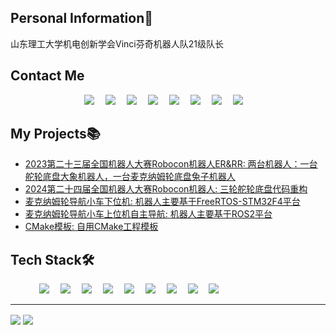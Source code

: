 <!-- 个人资料 -->
## Personal Information👤    
山东理工大学机电创新学会Vinci芬奇机器人队21级队长

## Contact Me
<p align="center"> 
  <a href="https://tungchiahui.cn"><img src="https://img.shields.io/badge/Blog-tungchiahui-FF5722?style=for-the-badge&logo=blogger&logoColor=white" ></a>&emsp;
  <a href="https://github.com/tungchiahui"><img src="https://img.shields.io/badge/GitHub-tungchiahui-181717?style=for-the-badge&logo=github&logoColor=white" ></a>&emsp;
  <a href="mailto:tungchiahui@gmail.com"><img src="https://img.shields.io/badge/Gmail-tungchiahui-EA4335?style=for-the-badge&logo=gmail&logoColor=white" ></a>&emsp;
  <a href="https://t.me/tungchiahui"><img src="https://img.shields.io/badge/Telegram-tungchiahui-26A5E4?style=for-the-badge&logo=telegram&logoColor=white" ></a>&emsp;
  <a href="https://qm.qq.com/q/JRhksaNK82?from=tim"><img src="https://img.shields.io/badge/QQ-Tung.-007FFF?style=for-the-badge&logo=qq&logoColor=white" ></a>&emsp;
  <a href="http://www.coolapk.com/u/3224578"><img src="https://img.shields.io/badge/CoolAPK-东澈_Wizard-4CAF50?style=for-the-badge&logo=android&logoColor=white" ></a>&emsp;
  </a>
  <a href="https://space.bilibili.com/141482453"><img src="https://img.shields.io/badge/bilibili-东澈_Wizard-00A1D6?style=for-the-badge&logo=bilibili&logoColor=white" ></a>&emsp;
  </a>
  <a href="https://www.youtube.com/@Chia-huiTung"><img src="https://img.shields.io/badge/Youtube-tungchiahui-FF0000?style=for-the-badge&logo=youtube&logoColor=white" ></a>&emsp;
  </a>
  <!-- <a href="https://space.bilibili.com/141482453"><img src="https://img.shields.io/badge/Twitter-tungchiahui-000000?style=for-the-badge&logo=x&logoColor=white" ></a>&emsp; -->
  <!-- </a>
  <a href="https://space.bilibili.com/141482453"><img src="https://img.shields.io/badge/facebook-tungchiahui-0866FF?style=for-the-badge&logo=facebook&logoColor=white" ></a>&emsp;
  </a>
  <a href="https://space.bilibili.com/141482453"><img src="https://img.shields.io/badge/instagram-tungchiahui-FF0069?style=for-the-badge&logo=instagram&logoColor=white" ></a>&emsp;
  </a>
  <a href="https://space.bilibili.com/141482453"><img src="https://img.shields.io/badge/Douyin-tungchiahui-000000?style=for-the-badge&logo=tiktok&logoColor=white" ></a>&emsp;
  </a>
  <a href="https://space.bilibili.com/141482453"><img src="https://img.shields.io/badge/Tiktok-tungchiahui-000000?style=for-the-badge&logo=tiktok&logoColor=white" ></a>&emsp;
  </a> -->
</p>

## My Projects📚
- [2023第二十三届全国机器人大赛Robocon机器人ER&RR: 两台机器人：一台舵轮底盘大象机器人，一台麦克纳姆轮底盘兔子机器人](https://github.com/SDUTVINCI/ROBOCON_VINCI/tree/main/0.Historical_ROBOCON/2023ROBOCON)
- [2024第二十四届全国机器人大赛Robocon机器人: 三轮舵轮底盘代码重构](https://github.com/tungchiahui/STM32_Projects/tree/main/N46_Tri_Helm_Chassis_Rebuild)
- [麦克纳姆轮导航小车下位机: 机器人主要基于FreeRTOS-STM32F4平台](https://github.com/CyberNaviRobot/STM32_FreeRTOS_MainController)
- [麦克纳姆轮导航小车上位机自主导航: 机器人主要基于ROS2平台](https://github.com/CyberNaviRobot/CyberRobot_ROS2_Jazzy_WS)
- [CMake模板: 自用CMake工程模板](https://github.com/tungchiahui/CMake_Template)

## Tech Stack🛠️
<p align="left"> 
      &emsp;&emsp;&emsp;
      <!-- 编程语言 -->
      <a href=""><img src="https://img.shields.io/badge/C++-00599C?style=for-the-badge&logo=cplusplus&logoColor=white" ></a>&emsp;
      <a href=""><img src="https://img.shields.io/badge/Python-14354C?style=for-the-badge&logo=python&logoColor=white" ></a>&emsp;
      <!-- 上位机 -->
      <a href=""><img src="https://img.shields.io/badge/Linux-FCC624?style=for-the-badge&logo=linux&logoColor=white" ></a>&emsp;
      <a href=""><img src="https://img.shields.io/badge/ROS-22314E?style=for-the-badge&logo=ros&logoColor=white" ></a>&emsp;
      <a href=""><img src="https://img.shields.io/badge/ROS2-22314E?style=for-the-badge&logo=ros&logoColor=white" ></a>&emsp;
      <!-- <a href=""><img src="https://img.shields.io/badge/OpenCV4-EA7E20?style=for-the-badge&logo=opencv&logoColor=white" ></a>&emsp; -->
      <!-- 下位机 -->
      <a href=""><img src="https://img.shields.io/badge/FreeRTOS-00979D?style=for-the-badge&logo=arm&logoColor=white" ></a>&emsp;
      <a href=""><img src="https://img.shields.io/badge/STM32-03234B?style=for-the-badge&logo=stmicroelectronics&logoColor=white" ></a>&emsp;
      <a href=""><img src="https://img.shields.io/badge/OpenCV4-EA7E20?style=for-the-badge&logo=OpenCV&logoColor=white" ></a>&emsp;
      <!-- 前端 -->
      <a href=""><img src="https://img.shields.io/badge/Qt6-41CD52?style=for-the-badge&logo=qt&logoColor=white" ></a>&emsp;
      <!-- <a href=""><img src="https://img.shields.io/badge/Qt6-41CD52?style=for-the-badge&logo=qt&logoColor=white" ></a>&emsp; -->
</p>

****
<img   align="center" src="https://github-readme-stats.vercel.app/api?username=tungchiahui&locale=en&line_height=33&show_icons=true&hide=&theme=&rank_icon=percentile"/>
<img   align="center" src="https://github-readme-stats.vercel.app/api/top-langs/?username=tungchiahui&locale=en&line_height=33&theme=&langs_count=6&layout=compact"/>
